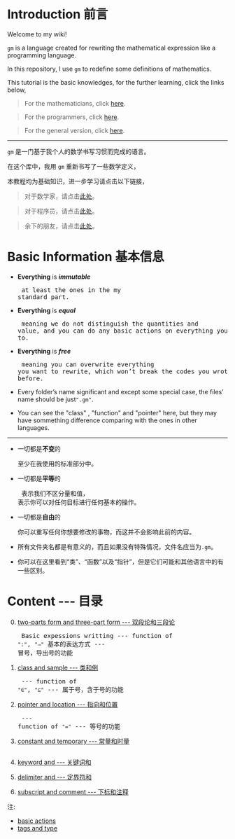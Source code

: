 <!-- path: https://github.com/GiacomoZheng/gm/wiki/ -->

<!-- 编辑于18年12月23日 -->

# Introduction 前言

Welcome to my wiki!

`gm` is a language created for rewriting the mathematical expression like a programming language.

In this repository, I use `gm` to redefine some definitions of mathematics.

This tutorial is the basic knowledges, for the further learning, click the links below,

> For the mathematicians, click [here](m).

> For the programmers, click [here](p).

> For the general version, click [here]().

---

`gm` 是一门基于我个人的数学书写习惯而完成的语言。

在这个库中，我用 `gm` 重新书写了一些数学定义，

本教程均为基础知识，进一步学习请点击以下链接，

> 对于数学家，请点击[此处](m)。

> 对于程序员，请点击[此处](p)。

> 余下的朋友，请点击[此处]()。

# Basic Information 基本信息

* **Everything** is ***immutable***<pre>
	at least the ones in the my standard part.</pre>

* **Everything** is ***equal*** <!--(not "=")--><pre>
	meaning we do not distinguish the quantities and value,
	and you can do any basic actions on everything you want to.</pre>

* **Everything** is ***free***<pre>
	meaning you can overwrite everything you want to rewrite,
	which won’t break the codes you wrote before.</pre>

* Every folder’s name significant and except some special case, the files’ name should be just`".gm"`.

* You can see the "class" , "function" and "pointer" here, but they may have sommething difference comparing with the ones in other languages.

---

* 一切都是**不变**的<pre>
	至少在我使用的标准部分中。</pre>

* 一切都是**平等**的<pre>
	表示我们不区分量和值，
	表示你可以对任何目标进行任何基本的操作。</pre>

* 一切都是**自由**的<pre>
	你可以重写任何你想要修改的事物，而这并不会影响此前的内容。</pre>

* 所有文件夹名都是有意义的，而且如果没有特殊情况，文件名应当为`.gm`。

* 你可以在这里看到“类”、“函数”以及“指针”，但是它们可能和其他语言中的有一些区别。

# Content --- 目录

0. [two-parts form and three-part form --- 双段论和三段论](0) <pre>
	Basic expessions writting --- function of `":"`, `"⇒"`
	基本的表达方式 --- 冒号，导出号的功能</pre>

1. [class and sample --- 类和例](1) <pre>
	--- function of `"∈"`, `"⊆"`
	--- 属于号，含于号的功能</pre>
	<!-- To write some crterions together
	Classify the objects around
	为周围的事物分类 -->

2. [pointer and location --- 指向和位置](2) <pre>
	--- function of `"="`
	--- 等号的功能</pre>

3. [constant and temporary --- 常量和时量](3)<pre>
	</pre>

4. [keyword and  --- 关键词和](4)<!-- wait -->

5. [delimiter and  --- 定界符和](5)

6. [subscript and comment --- 下标和注释](6)

注:
* [basic actions]()
* [tags and type]()